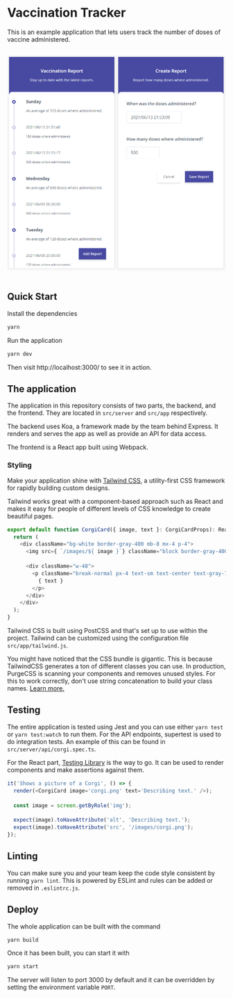 # Vaccination Tracker

This is an example application that lets users track the number of doses of vaccine administered.

<div style="display: flex; justify-content: center">

![Screenshot 1](./assets/screenshot-1.png)

![Screenshot 2](./assets/screenshot-2.png)

</div>

## Quick Start

Install the dependencies

```sh
yarn
```

Run the application

```sh
yarn dev
```

Then visit http://localhost:3000/ to see it in action.

## The application

The application in this repository consists of two parts, the backend, and the frontend. They are located in `src/server` and `src/app` respectively.

The backend uses Koa, a framework made by the team behind Express. It renders and serves the app as well as provide an API for data access.

The frontend is a React app built using Webpack.

### Styling

Make your application shine with [Tailwind CSS](https://tailwindcss.com/), a utility-first CSS framework for
rapidly building custom designs.

Tailwind works great with a component-based approach such as React and makes it easy for people of different levels of CSS knowledge to create beautiful pages.

```ts
export default function CorgiCard({ image, text }: CorgiCardProps): ReactElement {
  return (
    <div className="bg-white border-gray-400 mb-8 mx-4 p-4">
      <img src={ `/images/${ image }`} className="block border-gray-400 h-64 mb-4 object-cover w-48" />

      <div className="w-48">
        <p className="break-normal px-4 text-sm text-center text-gray-700">
          { text }
        </p>
      </div>
    </div>
  );
}
```

Tailwind CSS is built using PostCSS and that's set up to use within the project. Tailwind can be customized using the configuration file `src/app/tailwind.js`.

You might have noticed that the CSS bundle is gigantic. This is because TailwindCSS generates a ton of different classes you can use. In production, PurgeCSS is scanning your components and removes unused styles. For this to work correctly, don't use string concatenation to build your class names. [Learn more.](https://tailwindcss.com/docs/controlling-file-size/)

## Testing

The entire application is tested using Jest and you can use either `yarn test` or `yarn test:watch` to run them. For the API endpoints, supertest is used to do integration tests. An example of this can be found in `src/server/api/corgi.spec.ts`.

For the React part, [Testing Library](https://testing-library.com/docs/react-testing-library/example-intro) is the way to go. It can be used to render components and make assertions against them.

```ts
it('Shows a picture of a Corgi', () => {
  render(<CorgiCard image='corgi.png' text='Describing text.' />);

  const image = screen.getByRole('img');

  expect(image).toHaveAttribute('alt', 'Describing text.');
  expect(image).toHaveAttribute('src', '/images/corgi.png');
});
```

## Linting

You can make sure you and your team keep the code style consistent by running `yarn lint`. This is powered by ESLint and rules can be added or removed in `.eslintrc.js`.

## Deploy

The whole application can be built with the command

```sh
yarn build
```

Once it has been built, you can start it with

```sh
yarn start
```

The server will listen to port 3000 by default and it can be overridden by setting the environment variable `PORT`.
